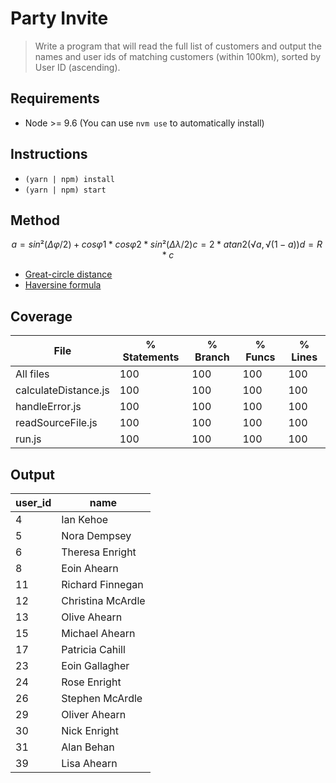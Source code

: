 # Party Invite

> Write a program that will read the full list of customers and output the names and user ids of matching customers (within 100km), sorted by User ID (ascending).

## Requirements

- Node >= 9.6 (You can use `nvm use` to automatically install)

## Instructions

- `(yarn | npm) install`
- `(yarn | npm) start`

## Method

```math
a = sin²(Δφ/2) + cos φ1 * cos φ2 * sin²(Δλ/2)
c = 2 * atan2( √a, √(1−a) )
d = R * c
```

- [Great-circle distance](https://en.wikipedia.org/wiki/Great-circle_distance)
- [Haversine formula](https://en.wikipedia.org/wiki/Great-circle_distance)

## Coverage

| File                 | % Statements | % Branch | % Funcs | % Lines |
| -------------------- | ------------ | -------- | ------- | ------- |
| All files            | 100          | 100      | 100     | 100     |
| calculateDistance.js | 100          | 100      | 100     | 100     |
| handleError.js       | 100          | 100      | 100     | 100     |
| readSourceFile.js    | 100          | 100      | 100     | 100     |
| run.js               | 100          | 100      | 100     | 100     |

## Output

| user_id | name              |
| ------- | ----------------- |
| 4       | Ian Kehoe         |
| 5       | Nora Dempsey      |
| 6       | Theresa Enright   |
| 8       | Eoin Ahearn       |
| 11      | Richard Finnegan  |
| 12      | Christina McArdle |
| 13      | Olive Ahearn      |
| 15      | Michael Ahearn    |
| 17      | Patricia Cahill   |
| 23      | Eoin Gallagher    |
| 24      | Rose Enright      |
| 26      | Stephen McArdle   |
| 29      | Oliver Ahearn     |
| 30      | Nick Enright      |
| 31      | Alan Behan        |
| 39      | Lisa Ahearn       |

